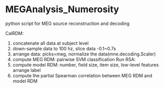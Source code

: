 # MEGAnalysis_Numerosity
python script for MEG source reconstruction and decoding

CalRDM:
1. concatenate all data at subject level
2. down-sample data to 100 hz, slice data -0.1~0.7s
3. arrange data: picks=meg, normalize the data(mne.decoding.Scaler)
4. compute MEG RDM: pairwise SVM classification
Run RSA:
5. compute model RDM: number, field size, item size, low-level features
    arrange label
6. compute the partial Spearman correlation between MEG RDM and model RDM
